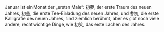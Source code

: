 Januar ist ein Monat der „ersten Male“: 初夢, der erste Traum des neuen Jahres, 初釜, die erste Tee-Einladung des neuen Jahres, und 書初, die erste Kalligrafie des neuen Jahres, sind ziemlich berühmt, aber es gibt noch viele andere, recht wichtige Dinge, wie 初笑, das erste Lachen des Jahres.
